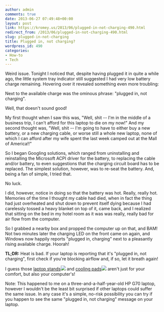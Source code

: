 ```yaml
---
author: admin
comments: true
date: 2013-06-27 07:49:48+00:00
layout: post
link: https://kromey.us/2013/06/plugged-in-not-charging-490.html
redirect_from: /2013/06/plugged-in-not-charging-490.html
slug: plugged-in-not-charging
title: Plugged in, not charging?
wordpress_id: 490
categories:
- How-to
- Tech
---
```


Weird issue. Tonight I noticed that, despite having plugged it in quite a while ago, the little system tray indicator still suggested I had very low battery charge remaining. Hovering over it revealed something even more troubling:

Next to the available charge was the ominous phrase: "plugged in, not charging".

Well, that doesn't sound good!

My first thought when I saw this was, "Well, shit -- I'm in the middle of a business trip, I can't afford for this laptop to die on my now!" And my second thought was, "Well, shit -- I'm going to have to either buy a new battery, or a new charging cable, or worse still a whole new laptop, none of which I can afford after my wife spent the last week camped out at the Mall of America!!"

So I began Googling solutions, which ranged from uninstalling and reinstalling the Microsoft ACPI driver for the battery, to replacing the cable and/or battery, to even suggestions that the charging circuit board has to be replaced. The simplest solution, however, was to re-seat the battery. And, being a fan of simple, I tried that.

No luck.

I did, however, notice in doing so that the battery was hot. Really, really hot. Memories of the time I thought my cable had died, when in fact the thing had just overheated and shut down to prevent itself dying because I had carelessly tossed a heavy blanket on top of it, came back, and I realized that sitting on the bed in my hotel room as it was was really, really bad for air flow from the computer.

So I grabbed a nearby box and propped the computer up on that, and BAM! Not two minutes later the charging LED on the front came on again, and Windows now happily reports "plugged in, charging" next to a pleasantly rising available charge. Hoorah!

**TL;DR:** Heat is bad. If your laptop is reporting that it's "plugged in, not charging", first check if you're blocking airflow and, if so, let it breath again!

I guess those [laptop stands](http://www.amazon.com/s/?_encoding=UTF8&camp=1789&creative=390957&keywords=laptop%20stand&linkCode=ur2&qid=1372367236&rh=i%3Aaps%2Ck%3Alaptop%20stand&tag=sd41net-20)![](https://ir-na.amazon-adsystem.com/e/ir?t=sd41net-20&l=ur2&o=1) and [cooling pads](http://www.amazon.com/s/?_encoding=UTF8&camp=1789&creative=390957&field-keywords=laptop%20cooling%20pad&linkCode=ur2&rh=i%3Aaps%2Ck%3Alaptop%20cooling%20pad&sprefix=laptop%20coolin%2Caps%2C175&tag=sd41net-20&url=search-alias%3Daps)![](https://ir-na.amazon-adsystem.com/e/ir?t=sd41net-20&l=ur2&o=1) aren't just for your comfort, but also your computer's!

Note: This happened to me on a three-and-a-half-year-old HP G70 laptop, however I wouldn't be the least bit surprised if other laptops could suffer the same issue. In any case it's a simple, no-risk possibility you can try if you happen to see the same "plugged in, not charging" message on your laptop.
